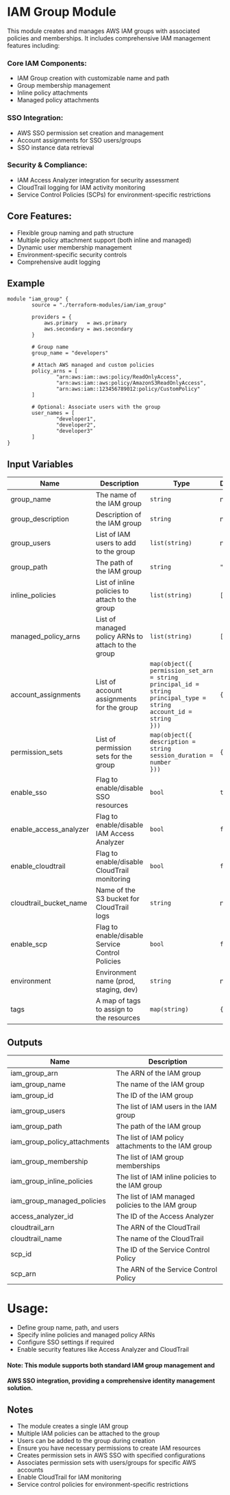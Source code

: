 # IAM Group Module

 This module creates and manages AWS IAM groups with associated policies and
 memberships. It includes comprehensive IAM management features including:

### Core IAM Components:
 - IAM Group creation with customizable name and path
 - Group membership management
 - Inline policy attachments
 - Managed policy attachments

### SSO Integration:
 - AWS SSO permission set creation and management
 - Account assignments for SSO users/groups
 - SSO instance data retrieval

### Security & Compliance:
 - IAM Access Analyzer integration for security assessment
 - CloudTrail logging for IAM activity monitoring
 - Service Control Policies (SCPs) for environment-specific restrictions


## Core Features:
 - Flexible group naming and path structure
 - Multiple policy attachment support (both inline and managed)
 - Dynamic user membership management
 - Environment-specific security controls
 - Comprehensive audit logging


## Example

```hcl
module "iam_group" {
        source = "./terraform-modules/iam/iam_group"
        
        providers = {
            aws.primary   = aws.primary
            aws.secondary = aws.secondary
        }

        # Group name
        group_name = "developers"
        
        # Attach AWS managed and custom policies
        policy_arns = [
                "arn:aws:iam::aws:policy/ReadOnlyAccess",
                "arn:aws:iam::aws:policy/AmazonS3ReadOnlyAccess",
                "arn:aws:iam::123456789012:policy/CustomPolicy"
        ]

        # Optional: Associate users with the group
        user_names = [
                "developer1",
                "developer2",
                "developer3"
        ]
}
```


## Input Variables

| Name | Description | Type | Default | Required |
|------|-------------|------|---------|:--------:|
| group_name | The name of the IAM group | `string` | n/a | yes |
| group_description | Description of the IAM group | `string` | n/a | yes |
| group_users | List of IAM users to add to the group | `list(string)` | n/a | yes |
| group_path | The path of the IAM group | `string` | `"/"` | no |
| inline_policies | List of inline policies to attach to the group | `list(string)` | `[]` | no |
| managed_policy_arns | List of managed policy ARNs to attach to the group | `list(string)` | `[]` | no |
| account_assignments | List of account assignments for the group | `map(object({`<br>`permission_set_arn = string`<br>`principal_id = string`<br>`principal_type = string`<br>`account_id = string`<br>`}))` | `{}` | no |
| permission_sets | List of permission sets for the group | `map(object({`<br>`description = string`<br>`session_duration = number`<br>`}))` | `{}` | no |
| enable_sso | Flag to enable/disable SSO resources | `bool` | `true` | no |
| enable_access_analyzer | Flag to enable/disable IAM Access Analyzer | `bool` | `false` | no |
| enable_cloudtrail | Flag to enable/disable CloudTrail monitoring | `bool` | `false` | no |
| cloudtrail_bucket_name | Name of the S3 bucket for CloudTrail logs | `string` | n/a | yes |
| enable_scp | Flag to enable/disable Service Control Policies | `bool` | `false` | no |
| environment | Environment name (prod, staging, dev) | `string` | n/a | yes |
| tags | A map of tags to assign to the resources | `map(string)` | `{}` | no |

## Outputs

| Name | Description |
|------|-------------|
| iam_group_arn | The ARN of the IAM group |
| iam_group_name | The name of the IAM group |
| iam_group_id | The ID of the IAM group |
| iam_group_users | The list of IAM users in the IAM group |
| iam_group_path | The path of the IAM group |
| iam_group_policy_attachments | The list of IAM policy attachments to the IAM group |
| iam_group_membership | The list of IAM group memberships |
| iam_group_inline_policies | The list of IAM inline policies to the IAM group |
| iam_group_managed_policies | The list of IAM managed policies to the IAM group |
| access_analyzer_id | The ID of the Access Analyzer |
| cloudtrail_arn | The ARN of the CloudTrail |
| cloudtrail_name | The name of the CloudTrail |
| scp_id | The ID of the Service Control Policy |
| scp_arn | The ARN of the Service Control Policy |


# Usage:
 - Define group name, path, and users
 - Specify inline policies and managed policy ARNs
 - Configure SSO settings if required
 - Enable security features like Access Analyzer and CloudTrail

#### Note: This module supports both standard IAM group management and 
#### AWS SSO integration, providing a comprehensive identity management solution.

## Notes
- The module creates a single IAM group
- Multiple IAM policies can be attached to the group
- Users can be added to the group during creation
- Ensure you have necessary permissions to create IAM resources
- Creates permission sets in AWS SSO with specified configurations
- Associates permission sets with users/groups for specific AWS accounts
- Enable CloudTrail for IAM monitoring
- Service control policies for environment-specific restrictions 
